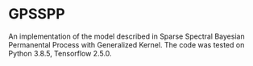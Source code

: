 # GPSSPP

An implementation of the model described in Sparse Spectral Bayesian Permanental Process with Generalized Kernel. The code was tested on Python 3.8.5, Tensorflow 2.5.0.
